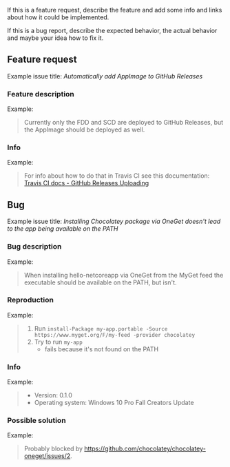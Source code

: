 If this is a feature request, describe the feature and add some info and links about how it could be implemented.

If this is a bug report, describe the expected behavior, the actual behavior and maybe your idea how to fix it.

Feature request
---------------

Example issue title: *Automatically add AppImage to GitHub Releases*

### Feature description

Example:
> Currently only the FDD and SCD are deployed to GitHub Releases, but the AppImage should be deployed as well.

### Info

Example:
> For info about how to do that in Travis CI see this documentation: [Travis CI docs - GitHub Releases Uploading](https://docs.travis-ci.com/user/deployment/releases/)

Bug
---

Example issue title: *Installing Chocolatey package via OneGet doesn't lead to the app being available on the PATH*

### Bug description

Example:
> When installing hello-netcoreapp via OneGet from the MyGet feed the executable should be available on the PATH, but isn't.


### Reproduction

Example:
> 1. Run `install-Package my-app.portable -Source https://www.myget.org/F/my-feed -provider chocolatey`
> 2. Try to run `my-app`
>     - fails because it's not found on the PATH

### Info

Example:
> - Version: 0.1.0
> - Operating system: Windows 10 Pro Fall Creators Update

### Possible solution

Example:
> Probably blocked by https://github.com/chocolatey/chocolatey-oneget/issues/2.
